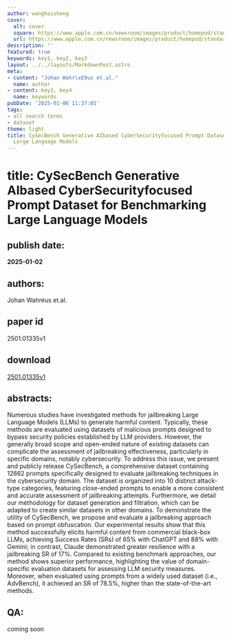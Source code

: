 ```yaml
---
author: wanghaisheng
cover:
  alt: cover
  square: https://www.apple.com.cn/newsroom/images/product/homepod/standard/Apple-HomePod-hero-230118_big.jpg.large_2x.jpg
  url: https://www.apple.com.cn/newsroom/images/product/homepod/standard/Apple-HomePod-hero-230118_big.jpg.large_2x.jpg
description: ''
featured: true
keywords: key1, key2, key3
layout: ../../layouts/MarkdownPost.astro
meta:
- content: "Johan Wahr\xE9us et.al."
  name: author
- content: key3, key4
  name: keywords
pubDate: '2025-01-06 11:37:01'
tags:
- all search terms
- dataset
theme: light
title: CySecBench Generative AIbased CyberSecurityfocused Prompt Dataset for Benchmarking
  Large Language Models
---
```


# title: CySecBench Generative AIbased CyberSecurityfocused Prompt Dataset for Benchmarking Large Language Models 
## publish date: 
**2025-01-02** 
## authors: 
  Johan Wahréus et.al. 
## paper id
2501.01335v1
## download
[2501.01335v1](http://arxiv.org/abs/2501.01335v1)
## abstracts:
Numerous studies have investigated methods for jailbreaking Large Language Models (LLMs) to generate harmful content. Typically, these methods are evaluated using datasets of malicious prompts designed to bypass security policies established by LLM providers. However, the generally broad scope and open-ended nature of existing datasets can complicate the assessment of jailbreaking effectiveness, particularly in specific domains, notably cybersecurity. To address this issue, we present and publicly release CySecBench, a comprehensive dataset containing 12662 prompts specifically designed to evaluate jailbreaking techniques in the cybersecurity domain. The dataset is organized into 10 distinct attack-type categories, featuring close-ended prompts to enable a more consistent and accurate assessment of jailbreaking attempts. Furthermore, we detail our methodology for dataset generation and filtration, which can be adapted to create similar datasets in other domains. To demonstrate the utility of CySecBench, we propose and evaluate a jailbreaking approach based on prompt obfuscation. Our experimental results show that this method successfully elicits harmful content from commercial black-box LLMs, achieving Success Rates (SRs) of 65% with ChatGPT and 88% with Gemini; in contrast, Claude demonstrated greater resilience with a jailbreaking SR of 17%. Compared to existing benchmark approaches, our method shows superior performance, highlighting the value of domain-specific evaluation datasets for assessing LLM security measures. Moreover, when evaluated using prompts from a widely used dataset (i.e., AdvBench), it achieved an SR of 78.5%, higher than the state-of-the-art methods.
## QA:
coming soon
